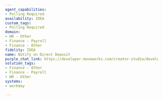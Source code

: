 ```yaml
---
agent_capabilities:
- Polling Required
availability: IDEA
custom_tags:
- Polling Required
domain:
- HR - Other
- Finance - Payroll
- Finance - Other
fidelity: IDEA
name: Notify on Direct Deposit
purple_chat_link: https://developer.moveworks.com/creator-studio/developer-tools/purple-chat/?conversation=%7B%22startTimestamp%22%3A%2211%3A43+AM%22%2C%22messages%22%3A%5B%7B%22role%22%3A%22assistant%22%2C%22parts%22%3A%5B%7B%22richText%22%3A%22%3Cp%3E%F0%9F%8E%89+Good+news%21+Your+latest+paycheck+has+been+processed+and+deposited.+%3Cbr%3E%3C%2Fp%3E%22%7D%2C%7B%22richText%22%3A%22%3Cb%3EPaycheck+Summary%3C%2Fb%3E%3Cbr%3ETotal+Gross+Pay%3A+%243%2C000%3Cbr%3ETotal+Deductions%3A+%24500%3Cbr%3E%3Cb%3ENet+Pay%3A+%242%2C500%3C%2Fb%3E%3Cbr%3EPaid+Date%3A+2023-04-15%3Cbr%3EFor+a+detailed+breakdown%2C+including+taxes+and+other+deductions%2C+click+below.%3Cbr%3E%3Ca+href%3D%27https%3A%2F%2Fpayroll.example.com%2Fyour-payslip%27%3EView+Full+Pay+Slip%3C%2Fa%3E%22%7D%2C%7B%22buttons%22%3A%5B%7B%22style%22%3A%22filled%22%2C%22buttonText%22%3A%22View+Full+Pay+Slip%22%7D%2C%7B%22style%22%3A%22outlined%22%2C%22buttonText%22%3A%22Download+Pay+Slip%22%7D%2C%7B%22style%22%3A%22outlined%22%2C%22buttonText%22%3A%22Got+it%2C+thanks%21%22%7D%5D%7D%5D%7D%5D%7D
solution_tags:
- Finance - Other
- Finance - Payroll
- HR - Other
systems:
- workday

---
```


